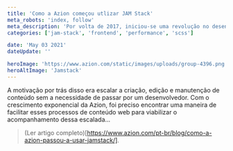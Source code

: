 ```yaml
---
title: 'Como a Azion começou utlizar JAM Stack'
meta_robots: 'index, follow'
meta_description: 'Por volta de 2017, iniciou-se uma revolução no desenvolvimento de páginas web. Depois da adoção do mercado dos Static Site Generators nos times de engenharia e da imensa economia no orçamento de infraestrutura, veio a questão de levar essa revolução para times menos técnicos, como Marketing, Copywriters, Demand Generation, Product Marketing...'
categories: ['jam-stack', 'frontend', 'performance', 'scss']

date: 'May 03 2021'
dateUpdate: ''

heroImage: 'https://www.azion.com/static/images/uploads/group-4396.png'
heroAltImage: 'Jamstack'
---
```


A motivação por trás disso era escalar a criação, edição e manutenção de conteúdo sem a necessidade de passar por um desenvolvedor. Com o crescimento exponencial da Azion, foi preciso encontrar uma maneira de facilitar esses processos de conteúdo web para viabilizar o acompanhamento dessa escalada...

> (Ler artigo completo)[https://www.azion.com/pt-br/blog/como-a-azion-passou-a-usar-jamstack/].
